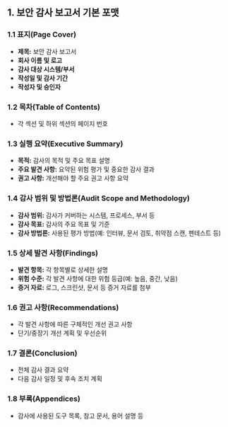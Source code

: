 ## 1. 보안 감사 보고서 기본 포맷

### 1.1 표지(Page Cover)
- **제목:** 보안 감사 보고서
- **회사 이름 및 로고**
- **감사 대상 시스템/부서**
- **작성일 및 감사 기간**
- **작성자 및 승인자**

### 1.2 목차(Table of Contents)
- 각 섹션 및 하위 섹션의 페이지 번호

### 1.3 실행 요약(Executive Summary)
- **목적:** 감사의 목적 및 주요 목표 설명
- **주요 발견 사항:** 요약된 위험 평가 및 중요한 감사 결과
- **권고 사항:** 개선해야 할 주요 권고 사항 요약

### 1.4 감사 범위 및 방법론(Audit Scope and Methodology)
- **감사 범위:** 감사가 커버하는 시스템, 프로세스, 부서 등
- **감사 목표:** 감사의 주요 목표 및 기준
- **감사 방법론:** 사용된 평가 방법(예: 인터뷰, 문서 검토, 취약점 스캔, 펜테스트 등)

### 1.5 상세 발견 사항(Findings)
- **발견 항목:** 각 항목별로 상세한 설명
- **위험 수준:** 각 발견 사항에 대한 위험 등급(예: 높음, 중간, 낮음)
- **증거 자료:** 로그, 스크린샷, 문서 등 증거 자료를 첨부

### 1.6 권고 사항(Recommendations)
- 각 발견 사항에 따른 구체적인 개선 권고 사항
- 단기/중장기 개선 계획 및 우선순위

### 1.7 결론(Conclusion)
- 전체 감사 결과 요약
- 다음 감사 일정 및 후속 조치 계획

### 1.8 부록(Appendices)
- 감사에 사용된 도구 목록, 참고 문서, 용어 설명 등



